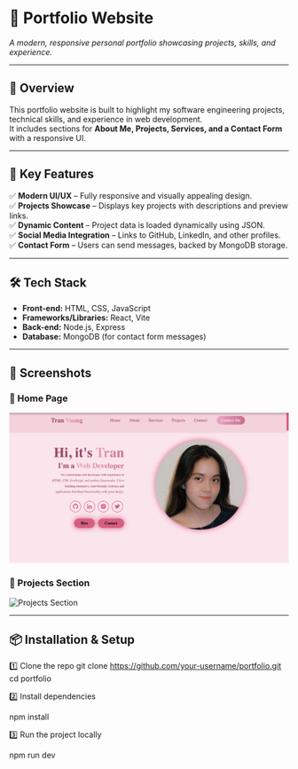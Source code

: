 # 📌 Portfolio Website  
_A modern, responsive personal portfolio showcasing projects, skills, and experience._

---

## 🚀 Overview  
This portfolio website is built to highlight my software engineering projects, technical skills, and experience in web development.  
It includes sections for **About Me, Projects, Services, and a Contact Form** with a responsive UI.

---

## 🔹 Key Features  
✅ **Modern UI/UX** – Fully responsive and visually appealing design.  
✅ **Projects Showcase** – Displays key projects with descriptions and preview links.  
✅ **Dynamic Content** – Project data is loaded dynamically using JSON.  
✅ **Social Media Integration** – Links to GitHub, LinkedIn, and other profiles.  
✅ **Contact Form** – Users can send messages, backed by MongoDB storage.  

---

## 🛠️ Tech Stack  
- **Front-end:** HTML, CSS, JavaScript  
- **Frameworks/Libraries:** React, Vite  
- **Back-end:** Node.js, Express  
- **Database:** MongoDB (for contact form messages)  

---

## 📸 Screenshots  

### 🔹 Home Page  
![Home Page](screenshots/port.png)

### 🔹 Projects Section  
![Projects Section](screenshots/projects.png)

---

## 📦 Installation & Setup  
1️⃣ Clone the repo 
git clone https://github.com/your-username/portfolio.git  
cd portfolio

2️⃣ Install dependencies

npm install

3️⃣ Run the project locally

npm run dev
